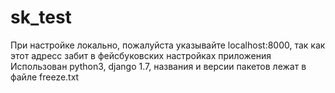 # sk_test
При настройке локально, пожалуйста указывайте localhost:8000, так как этот адресс забит в фейсбуковских настройках приложения
Использован python3, django 1.7, названия и версии пакетов лежат в файле freeze.txt
